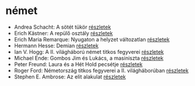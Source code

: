 # német

- Andrea Schacht: A sötét tükör [részletek](../_details/Andrea%20Schacht.md#id_951)
- Erich Kästner: A repülő osztály [részletek](../_details/Erich%20K%C3%A4stner.md#id_964)
- Erich Maria Remarque: Nyugaton a helyzet változatlan [részletek](../_details/Erich%20Maria%20Remarque.md#id_317)
- Hermann Hesse: Demian [részletek](../_details/Hermann%20Hesse.md#id_399)
- Ian V. Hogg: A II. világháború német titkos fegyverei [részletek](../_details/Ian%20V.%20Hogg.md#id_1454)
- Michael Ende: Gombos ​Jim és Lukács, a masiniszta [részletek](../_details/Michael%20Ende.md#id_1492)
- Peter Freund: Laura és a Hét Hold pecsétje [részletek](../_details/Peter%20Freund.md#id_586)
- Roger Ford: Németország titkos fegyverei a II. világháborúban [részletek](../_details/Roger%20Ford.md#id_1444)
- Stephen E. Ambrose: Az elit alakulat [részletek](../_details/Stephen%20E.%20Ambrose.md#id_316)